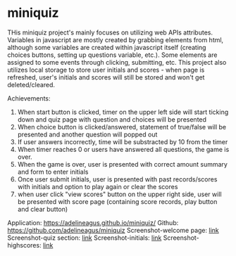 # miniquiz


THis miniquiz project's mainly focuses on utilizing web APIs attributes. Variables in javascript are mostly created by grabbing elements from html, although some variables are created within javascript itself (creating choices buttons, setting up questions variable, etc.). Some elements are assigned to some events through clicking, submitting, etc. This project also utilizes local storage to store user initials and scores - when page is refreshed, user's initials and scores will still be stored and won't get deleted/cleared. 

Achievements:
1. When start button is clicked, timer on the upper left side will start ticking down and quiz page with question and choices will be presented
2. When choice button is clicked/answered, statement of true/false will be presented and another question will popped out
3. If user answers incorrectly, time will be substracted by 10 from the timer
4. When timer reaches 0 or users have answered all questions, the game is over. 
5. When the game is over, user is presented with correct amount summary and form to enter initials
6. Once  user submit initials, user is presented with past records/scores with initials and option to play again or clear the scores
7. when user click "view scores" button on the upper right side, user will be presented with score page (containing score records, play button and clear button)


Application: https://adelineagus.github.io/miniquiz/
Github: https://github.com/adelineagus/miniquiz
Screenshot-welcome page: [link](./images/welcomepage.png)
Screenshot-quiz section: [link](./images/quiz.png)
Screenshot-initials: [link](./images/initials.png)
Screenshot-highscores: [link](./images/highscores.png)
